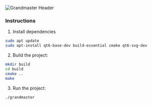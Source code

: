 ![Grandmaster Header](https://github.com/user-attachments/assets/0d46a805-d363-452c-91ee-5981bca5411c)

### Instructions

1. Install dependencies

```bash
sudo apt update
sudo apt-install qt6-base-dev build-essential cmake qt6-svg-dev
```

2. Build the project:

```bash
mkdir build
cd build
cmake ..
make
```

3. Run the project:

```bash
./grandmaster
```
